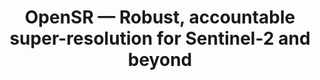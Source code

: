 ---
title: 'OpenSR — Robust, accountable super-resolution for Sentinel-2 and beyond'
logo: 'esa.webp'
pi: 'F. Kalaitzis (U. Oxford)'
uvpi: 'L. Gómez-Chova'
years: '2022-2024'
website: ''
funding_source: 'ESA - Towards Explainable AI: Application to Trustworthy Super-Resolution'
role: ''
project_type: ''
partners: ['U. Oxford']
---